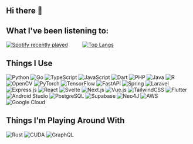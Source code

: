 ## Hi there 👋

## What I've been listening to:

<div style="display: flex; align-items: center; gap: 40px;">
    <a href="https://open.spotify.com/user/deadmixer">
        <img src="https://spotify-recently-played-readme.vercel.app/api?user=deadmixer" alt="Spotify recently played"/>
    </a>
    <a href="https://github.com/jorgoose/github-readme-stats">
        <img src="https://github-readme-stats.vercel.app/api/top-langs/?username=jorgoose&langs_count=10&hide=jupyter%20notebook,blade,astro,svelte,html,css,cmake&layout=compact&theme=dark&width=300" alt="Top Langs"/>
    </a>
</div>

## Things I Use

<p>
  <img alt="Python" src="https://img.shields.io/badge/Python-3670A0?style=flat-square&logo=python&logoColor=ffdd54" />
  <img alt="Go" src="https://img.shields.io/badge/Go-%2300ADD8.svg?style=flat-square&logo=go&logoColor=white" />
  <img alt="TypeScript" src="https://img.shields.io/badge/TypeScript-%23007ACC.svg?style=flat-square&logo=typescript&logoColor=white" />
  <img alt="JavaScript" src="https://img.shields.io/badge/JavaScript-%23323330.svg?style=flat-square&logo=javascript&logoColor=%23F7DF1E" />
  <img alt="Dart" src="https://img.shields.io/badge/Dart-%230175C2.svg?style=flat-square&logo=dart&logoColor=white" />
  <img alt="PHP" src="https://img.shields.io/badge/PHP-%23777BB4.svg?style=flat-square&logo=php&logoColor=white" />
  <img alt="Java" src="https://img.shields.io/badge/Java-%23ED8B00.svg?style=flat-square&logo=openjdk&logoColor=white" />
  <img alt="R" src="https://img.shields.io/badge/R-%23276DC3.svg?style=flat-square&logo=r&logoColor=white" />
  <img alt="OpenCV" src="https://img.shields.io/badge/OpenCV-%23white.svg?style=flat-square&logo=opencv&logoColor=white" />
  <img alt="PyTorch" src="https://img.shields.io/badge/PyTorch-%23EE4C2C.svg?style=flat-square&logo=PyTorch&logoColor=white" />
  <img alt="TensorFlow" src="https://img.shields.io/badge/TensorFlow-%23FF6F00.svg?style=flat-square&logo=TensorFlow&logoColor=white" />
  <img alt="FastAPI" src="https://img.shields.io/badge/FastAPI-005571?style=flat-square&logo=fastapi" />
  <img alt="Spring" src="https://img.shields.io/badge/Spring-%236DB33F.svg?style=flat-square&logo=spring&logoColor=white" />
  <img alt="Laravel" src="https://img.shields.io/badge/Laravel-%23FF2D20.svg?style=flat-square&logo=laravel&logoColor=white" />
  <img alt="Express.js" src="https://img.shields.io/badge/Express.js-%23404d59.svg?style=flat-square&logo=express&logoColor=%2361DAFB" />
  <img alt="React" src="https://img.shields.io/badge/React-%2320232a.svg?style=flat-square&logo=react&logoColor=%2361DAFB" />
  <img alt="Svelte" src="https://img.shields.io/badge/Svelte-%23f1413d.svg?style=flat-square&logo=svelte&logoColor=white" />
  <img alt="Next.js" src="https://img.shields.io/badge/Next.js-black?style=flat-square&logo=next.js&logoColor=white" />
  <img alt="Vue.js" src="https://img.shields.io/badge/Vue.js-%2335495e.svg?style=flat-square&logo=vuedotjs&logoColor=%234FC08D" />
  <img alt="TailwindCSS" src="https://img.shields.io/badge/TailwindCSS-%2338B2AC.svg?style=flat-square&logo=tailwind-css&logoColor=white" />
  <img alt="Flutter" src="https://img.shields.io/badge/Flutter-%2302569B.svg?style=flat-square&logo=Flutter&logoColor=white" />
  <img alt="Android Studio" src="https://img.shields.io/badge/Android%20Studio-346ac1?style=flat-square&logo=android%20studio&logoColor=white" />
  <img alt="PostgreSQL" src="https://img.shields.io/badge/PostgreSQL-%23316192.svg?style=flat-square&logo=postgresql&logoColor=white" />
  <img alt="Supabase" src="https://img.shields.io/badge/Supabase-3ECF8E?style=flat-square&logo=supabase&logoColor=white" />
  <img alt="Neo4J" src="https://img.shields.io/badge/Neo4j-008CC1?style=flat-square&logo=neo4j&logoColor=white" />
  <img alt="AWS" src="https://img.shields.io/badge/AWS-%23FF9900.svg?style=flat-square&logo=amazon-aws&logoColor=white" />
  <img alt="Google Cloud" src="https://img.shields.io/badge/Google%20Cloud-%234285F4.svg?style=flat-square&logo=google-cloud&logoColor=white" />
</p>

## Things I'm Playing Around With
<p>
  <img alt="Rust" src="https://img.shields.io/badge/Rust-%23000000.svg?style=flat-square&logo=rust&logoColor=white" />
  <img alt="CUDA" src="https://img.shields.io/badge/CUDA-76B900?style=flat-square&logo=nvidia&logoColor=white" />
  <img alt="GraphQL" src="https://img.shields.io/badge/GraphQL-E10098?style=flat-square&logo=graphql&logoColor=white" />
</p>
